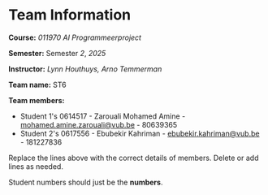# Team Information

**Course:** _011970 AI Programmeerproject_

**Semester:** Semester _2_, _2025_

**Instructor:** _Lynn Houthuys, Arno Temmerman_

**Team name:** ST6

**Team members:**

* Student 1's 0614517 - Zarouali Mohamed Amine - mohamed.amine.zarouali@vub.be - 80639365
* Student 2's 0617556 - Ebubekir Kahriman - ebubekir.kahriman@vub.be - 181227836

Replace the lines above with the correct details of members. Delete or add lines as needed.

Student numbers should just be the **numbers**.
